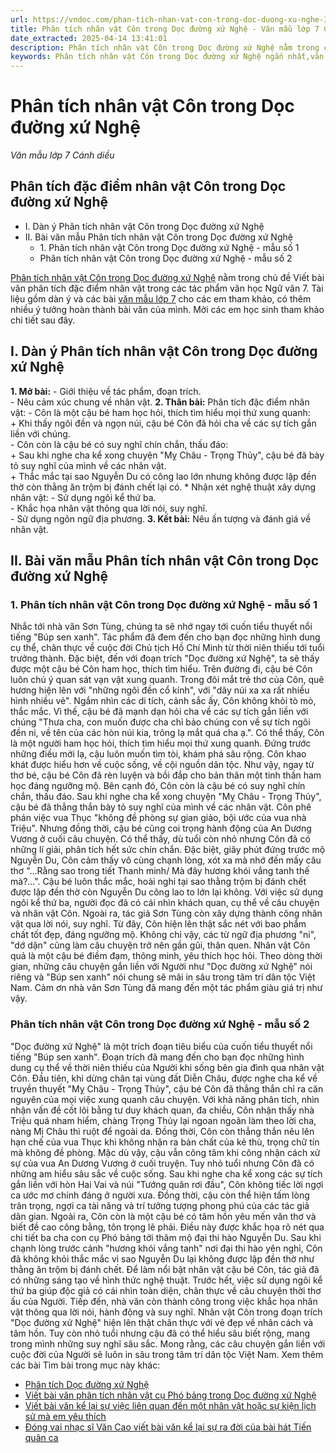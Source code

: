 ```yaml
---
url: https://vndoc.com/phan-tich-nhan-vat-con-trong-doc-duong-xu-nghe-328814
title: Phân tích nhân vật Côn trong Dọc đường xứ Nghệ - Văn mẫu lớp 7 Cánh diều - VnDoc.com
date_extracted: 2025-04-14 13:41:01
description: Phân tích nhân vật Côn trong Dọc đường xứ Nghệ nằm trong chủ đề Viết bài văn phân tích đặc điểm nhân vật trong các tác phẩm văn học Ngữ văn 7
keywords: Phân tích nhân vật Côn trong Dọc đường xứ Nghệ ngắn nhất,văn mẫu lớp 7,tập làm văn lớp 7,ngữ văn 7,buổi học cuối cùng,ngu van 7,văn 7,văn 7 cánh diều,ngữ văn 7 cánh diều,Phân tích nhân vật Côn trong Dọc đường xứ Nghệ ngắn gọn,Phân tích đặc điểm nhân vật Côn trong Dọc đường xứ Nghệ
---
```


# Phân tích nhân vật Côn trong Dọc đường xứ Nghệ
 _Văn mẫu lớp 7 Cánh diều_
## Phân tích đặc điểm nhân vật Côn trong Dọc đường xứ Nghệ
  * I. Dàn ý Phân tích nhân vật Côn trong Dọc đường xứ Nghệ
  * II. Bài văn mẫu Phân tích nhân vật Côn trong Dọc đường xứ Nghệ
    * 1\. Phân tích nhân vật Côn trong Dọc đường xứ Nghệ - mẫu số 1
    * Phân tích nhân vật Côn trong Dọc đường xứ Nghệ - mẫu số 2

[Phân tích nhân vật Côn trong Dọc đường xứ Nghệ](<https://vndoc.com/phan-tich-nhan-vat-con-trong-doc-duong-xu-nghe-328814>) nằm trong chủ đề Viết bài văn phân tích đặc điểm nhân vật trong các tác phẩm văn học Ngữ văn 7. Tài liệu gồm dàn ý và các bài [văn mẫu lớp 7](<https://vndoc.com/van-mau-lop7>) cho các em tham khảo, có thêm nhiều ý tưởng hoàn thành bài văn của mình. Mời các em học sinh tham khảo chi tiết sau đây.
## I. Dàn ý Phân tích nhân vật Côn trong Dọc đường xứ Nghệ
**1\. Mở bài:**
\- Giới thiệu về tác phẩm, đoạn trích.  
\- Nêu cảm xúc chung về nhân vật.
**2\. Thân bài:**
Phân tích đặc điểm nhân vật:
\- Côn là một cậu bé ham học hỏi, thích tìm hiểu mọi thứ xung quanh:  
\+ Khi thấy ngôi đền và ngọn núi, cậu bé Côn đã hỏi cha về các sự tích gắn liền với chúng.  
\- Côn còn là cậu bé có suy nghĩ chín chắn, thấu đáo:  
\+ Sau khi nghe cha kể xong chuyện "Mỵ Châu - Trọng Thủy", cậu bé đã bày tỏ suy nghĩ của mình về các nhân vật.  
\+ Thắc mắc tại sao Nguyễn Du có công lao lớn nhưng không được lập đền thờ còn thằng ăn trộm bị đánh chết lại có.
\* Nhận xét nghệ thuật xây dựng nhân vật:
\- Sử dụng ngôi kể thứ ba.  
\- Khắc họa nhân vật thông qua lời nói, suy nghĩ.  
\- Sử dụng ngôn ngữ địa phương.
**3\. Kết bài:** Nêu ấn tượng và đánh giá về nhân vật.
## **II. Bài văn mẫu Phân tích nhân vật Côn trong Dọc đường xứ Nghệ**
### 1\. Phân tích nhân vật Côn trong Dọc đường xứ Nghệ - mẫu số 1
Nhắc tới nhà văn Sơn Tùng, chúng ta sẽ nhớ ngay tới cuốn tiểu thuyết nổi tiếng "Búp sen xanh". Tác phẩm đã đem đến cho bạn đọc những hình dung cụ thể, chân thực về cuộc đời Chủ tịch Hồ Chí Minh từ thời niên thiếu tới tuổi trưởng thành. Đặc biệt, đến với đoạn trích "Dọc đường xứ Nghệ", ta sẽ thấy được một cậu bé Côn ham học, thích tìm hiểu.
Trên đường đi, cậu bé Côn luôn chú ý quan sát vạn vật xung quanh. Trong đôi mắt trẻ thơ của Côn, quê hương hiện lên với "những ngôi đền cổ kính", với "dãy núi xa xa rất nhiều hình nhiều vẻ". Ngắm nhìn các di tích, cảnh sắc ấy, Côn không khỏi tò mò, thắc mắc. Vì thế, cậu bé đã mạnh dạn hỏi cha về các sự tích gắn liền với chúng "Thưa cha, con muốn được cha chỉ bảo chúng con về sự tích ngôi đền ni, về tên của các hòn núi kia, trông lạ mắt quá cha ạ.". Có thể thấy, Côn là một người ham học hỏi, thích tìm hiểu mọi thứ xung quanh. Đứng trước những điều mới lạ, cậu luôn muốn tìm tòi, khám phá sâu rộng. Côn khao khát được hiểu hơn về cuộc sống, về cội nguồn dân tộc. Như vậy, ngay từ thơ bé, cậu bé Côn đã rèn luyện và bồi đắp cho bản thân một tinh thần ham học đáng ngưỡng mộ.
Bên cạnh đó, Côn còn là cậu bé có suy nghĩ chín chắn, thấu đáo. Sau khi nghe cha kể xong chuyện "Mỵ Châu - Trọng Thủy", cậu bé đã thẳng thắn bày tỏ suy nghĩ của mình về các nhân vật. Côn phê phán việc vua Thục "không đề phòng sự gian giảo, bội ước của vua nhà Triệu". Nhưng đồng thời, cậu bé cũng coi trọng hành động của An Dương Vương ở cuối câu chuyện. Có thể thấy, dù tuổi còn nhỏ nhưng Côn đã có những lí giải, phân tích hết sức chín chắn. Đặc biệt, giây phút đứng trước mộ Nguyễn Du, Côn cảm thấy vô cùng chạnh lòng, xót xa mà nhớ đến mấy câu thơ "...Rằng sao trong tiết Thanh minh/ Mà đây hương khói vắng tanh thế mà?...". Cậu bé luôn thắc mắc, hoài nghi tại sao thằng trộm bị đánh chết được lập đền thờ còn Nguyễn Du công lao to lớn lại không.
Với việc sử dụng ngôi kể thứ ba, người đọc đã có cái nhìn khách quan, cụ thể về câu chuyện và nhân vật Côn. Ngoài ra, tác giả Sơn Tùng còn xây dựng thành công nhân vật qua lời nói, suy nghĩ. Từ đây, Côn hiện lên thật sắc nét với bao phẩm chất tốt đẹp, đáng ngưỡng mộ. Không chỉ vậy, các từ ngữ địa phương "ni", "dớ dận" cũng làm câu chuyện trở nên gần gũi, thân quen.
Nhân vật Côn quả là một cậu bé điềm đạm, thông minh, yêu thích học hỏi. Theo dòng thời gian, những câu chuyện gắn liền với Người như "Dọc đường xứ Nghệ" nói riêng và "Búp sen xanh" nói chung sẽ mãi in sâu trong tâm trí dân tộc Việt Nam. Cảm ơn nhà văn Sơn Tùng đã mang đến một tác phẩm giàu giá trị như vậy.
### **Phân tích nhân vật Côn trong Dọc đường xứ Nghệ - mẫu số 2**
"Dọc đường xứ Nghệ" là một trích đoạn tiêu biểu của cuốn tiểu thuyết nổi tiếng "Búp sen xanh". Đoạn trích đã mang đến cho bạn đọc những hình dung cụ thể về thời niên thiếu của Người khi sống bên gia đình qua nhân vật Côn.
Đầu tiên, khi dừng chân tại vùng đất Diễn Châu, được nghe cha kể về truyền thuyết "Mỵ Châu - Trọng Thủy", cậu bé Côn đã thẳng thắn chỉ ra căn nguyên của mọi việc xung quanh câu chuyện. Với khả năng phân tích, nhìn nhận vấn đề cốt lõi bằng tư duy khách quan, đa chiều, Côn nhận thấy nhà Triệu quá nham hiểm, chàng Trọng Thủy lại ngoan ngoãn làm theo lời cha, nàng Mị Châu thì ruột để ngoài da. Đồng thời, Côn còn thẳng thắn nêu lên hạn chế của vua Thục khi không nhận ra bản chất của kẻ thù, trọng chữ tín mà không đề phòng. Mặc dù vậy, cậu vẫn công tâm khi công nhận cách xử sự của vua An Dương Vương ở cuối truyện.
Tuy nhỏ tuổi nhưng Côn đã có những am hiểu sâu sắc về cuộc sống. Sau khi nghe cha kể xong các sự tích gắn liền với hòn Hai Vai và núi "Tướng quân rơi đầu", Côn không tiếc lời ngợi ca ước mơ chính đáng ở người xưa. Đồng thời, cậu còn thể hiện tấm lòng trân trọng, ngợi ca tài năng và trí tưởng tượng phong phú của các tác giả dân gian.
Ngoài ra, Côn còn là một cậu bé có tâm hồn yêu mến văn thơ và biết đề cao công bằng, tôn trọng lẽ phải. Điều này được khắc họa rõ nét qua chi tiết ba cha con cụ Phó bảng tới thăm mộ đại thi hào Nguyễn Du. Sau khi chạnh lòng trước cảnh "hương khói vắng tanh" nơi đại thi hào yên nghỉ, Côn đã không khỏi thắc mắc vì sao Nguyễn Du lại không được lập đền thờ như thằng ăn trộm bị đánh chết.
Để làm nổi bật nhân vật cậu bé Côn, tác giả đã có những sáng tạo về hình thức nghệ thuật. Trước hết, việc sử dụng ngôi kể thứ ba giúp độc giả có cái nhìn toàn diện, chân thực về câu chuyện thời thơ ấu của Người. Tiếp đến, nhà văn còn thành công trong việc khắc họa nhân vật thông qua lời nói, hành động và suy nghĩ.
Nhân vật Côn trong đoạn trích "Dọc đường xứ Nghệ" hiện lên thật chân thực với vẻ đẹp về nhân cách và tâm hồn. Tuy còn nhỏ tuổi nhưng cậu đã có thể hiểu sâu biết rộng, mang trong mình những suy nghĩ sâu sắc. Mong rằng, các câu chuyện gắn liền với cuộc đời của Người sẽ luôn in sâu trong tâm trí dân tộc Việt Nam.
Xem thêm các bài Tìm bài trong mục này khác:
  * [Phân tích Dọc đường xứ Nghệ](</phan-tich-doc-duong-xu-nghe-328818>)
  * [Viết bài văn phân tích nhân vật cụ Phó bảng trong Dọc đường xứ Nghệ](</viet-bai-van-phan-tich-nhan-vat-cu-pho-bang-trong-doc-duong-xu-nghe-328822>)
  * [Viết bài văn kể lại sự việc liên quan đến một nhân vật hoặc sự kiện lịch sử mà em yêu thích](</viet-bai-van-ke-lai-su-viec-lien-quan-den-mot-nhan-vat-hoac-su-kien-lich-su-ma-em-yeu-thich-268213>)
  * [Đóng vai nhạc sĩ Văn Cao viết bài văn kể lại sự ra đời của bài hát Tiến quân ca](</dong-vai-nhac-si-van-cao-viet-bai-van-ke-lai-su-ra-doi-cua-bai-hat-tien-quan-ca-268217>)


